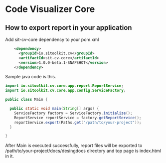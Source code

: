 # Code Visualizer Core


## How to export report in your application

Add sit-cv-core dependency to your pom.xml

```xml
    <dependency>
      <groupId>io.sitoolkit.cv</groupId>
      <artifactId>sit-cv-core</artifactId>
      <version>1.0.0-beta.1-SNAPSHOT</version>
    </dependency>
```

Sample java code is this.

```java
import io.sitoolkit.cv.core.app.report.ReportService;
import io.sitoolkit.cv.core.app.config.ServiceFactory;

public class Main {

  public static void main(String[] args) {
    ServiceFactory factory = ServiceFactory.initialize();
    ReportService reportService = factory.getReportService();
    reportService.export(Paths.get("/path/to/your-project"));
  }

}
```

After Main is executed successfully, report files will be exported to /path/to/your-project/docs/desingdocs directory and top page is index.html in it.

